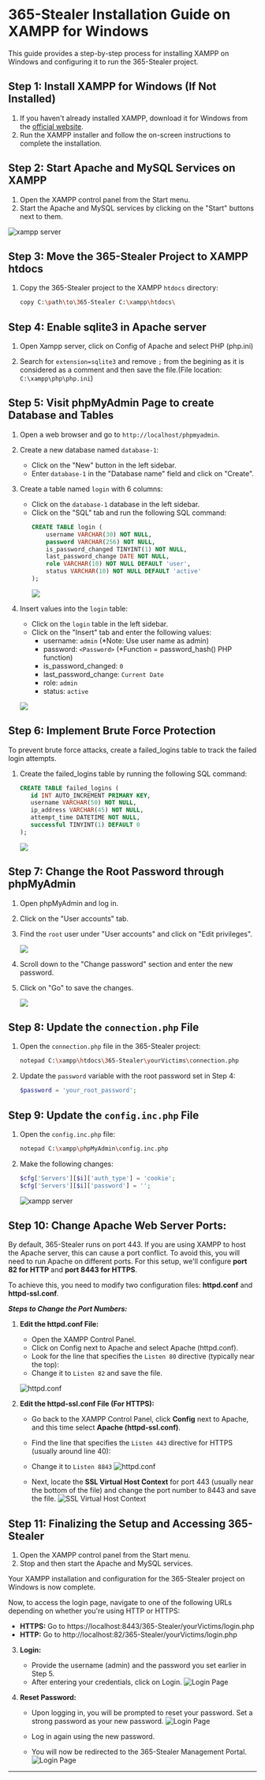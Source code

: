 # 365-Stealer Installation Guide on XAMPP for Windows

This guide provides a step-by-step process for installing XAMPP on Windows and configuring it to run the 365-Stealer project.

## Step 1: Install XAMPP for Windows (If Not Installed)

1. If you haven't already installed XAMPP, download it for Windows from the [official website](https://www.apachefriends.org/index.html).
2. Run the XAMPP installer and follow the on-screen instructions to complete the installation.

## Step 2: Start Apache and MySQL Services on XAMPP

1. Open the XAMPP control panel from the Start menu.
2. Start the Apache and MySQL services by clicking on the "Start" buttons next to them.

![xampp server](partials/img/xampp.png)

## Step 3: Move the 365-Stealer Project to XAMPP htdocs

1. Copy the 365-Stealer project to the XAMPP `htdocs` directory:
   ```bash
   copy C:\path\to\365-Stealer C:\xampp\htdocs\
   ```
## Step 4: Enable sqlite3 in Apache server

1. Open Xampp server, click on Config of Apache and select PHP (php.ini)

2. Search for `extension=sqlite3` and remove `;` from the begining as it is considered as a comment and then save the file.(File location: `C:\xampp\php\php.ini`)

## Step 5: Visit phpMyAdmin Page to create Database and Tables

1. Open a web browser and go to `http://localhost/phpmyadmin`.
2. Create a new database named `database-1`:
   - Click on the "New" button in the left sidebar.
   - Enter `database-1` in the "Database name" field and click on "Create".
3. Create a table named `login` with 6 columns:
   - Click on the `database-1` database in the left sidebar.
   - Click on the "SQL" tab and run the following SQL command:
     ```sql
     CREATE TABLE login (
         username VARCHAR(30) NOT NULL,
         password VARCHAR(256) NOT NULL,
         is_password_changed TINYINT(1) NOT NULL,
         last_password_change DATE NOT NULL,
         role VARCHAR(10) NOT NULL DEFAULT 'user',
         status VARCHAR(10) NOT NULL DEFAULT 'active'
     );
     ```
     ![](partials/img/Login_Structure.png)
4. Insert values into the `login` table:

   - Click on the `login` table in the left sidebar.
   - Click on the "Insert" tab and enter the following values:
     - username: `admin` (\*Note: Use user name as admin)
     - password: `<Password>` (\*Function = password_hash() PHP function)
     - is_password_changed: `0`
     - last_password_change: `Current Date`
     - role: `admin`
     - status: `active`

   ![](partials/img/column.png)

## Step 6: Implement Brute Force Protection

To prevent brute force attacks, create a failed_logins table to track the failed login attempts.

1. Create the failed_logins table by running the following SQL command:

   ```sql
   CREATE TABLE failed_logins (
      id INT AUTO_INCREMENT PRIMARY KEY,
      username VARCHAR(50) NOT NULL,
      ip_address VARCHAR(45) NOT NULL,
      attempt_time DATETIME NOT NULL,
      successful TINYINT(1) DEFAULT 0
   );
   ```

   ![](partials/img/failed_logins.png)


## Step 7: Change the Root Password through phpMyAdmin

1. Open phpMyAdmin and log in.

2. Click on the "User accounts" tab.

3. Find the `root` user under "User accounts" and click on "Edit privileges".

   ![](partials/img/rootpassword_setup.png)

4. Scroll down to the "Change password" section and enter the new password.

5. Click on "Go" to save the changes.

   ![](partials/img/rootpassword_setup2.png)

## Step 8: Update the `connection.php` File

1. Open the `connection.php` file in the 365-Stealer project:
   ```bash
   notepad C:\xampp\htdocs\365-Stealer\yourVictims\connection.php
   ```
2. Update the `password` variable with the root password set in Step 4:
   ```php
   $password = 'your_root_password';
   ```

## Step 9: Update the `config.inc.php` File

1. Open the `config.inc.php` file:
   ```bash
   notepad C:\xampp\phpMyAdmin\config.inc.php
   ```
2. Make the following changes:
   ```php
   $cfg['Servers'][$i]['auth_type'] = 'cookie';
   $cfg['Servers'][$i]['password'] = '';
   ```
   ![xampp server](partials/img/config.inc.png)

## Step 10: Change Apache Web Server Ports:

By default, 365-Stealer runs on port 443. If you are using XAMPP to host the Apache server, this can cause a port conflict. To avoid this, you will need to run Apache on different ports. For this setup, we'll configure **port 82 for HTTP** and **port 8443 for HTTPS**.

To achieve this, you need to modify two configuration files: **httpd.conf** and **httpd-ssl.conf**.

***Steps to Change the Port Numbers:***

1. **Edit the httpd.conf File:**

    - Open the XAMPP Control Panel.
    - Click on Config next to Apache and select Apache (httpd.conf).
    - Look for the line that specifies the `Listen 80` directive (typically near the top):
    - Change it to `Listen 82` and save the file.

    ![httpd.conf](partials/img/httpd.conf-Image.png)

2. **Edit the httpd-ssl.conf File (For HTTPS):**

    - Go back to the XAMPP Control Panel, click **Config** next to Apache, and this time select **Apache (httpd-ssl.conf)**.
    - Find the line that specifies the `Listen 443` directive for HTTPS (usually around line 40):
    - Change it to `Listen 8843`
    ![httpd.conf](partials/img/httpd-ssl.conf-Image.png)
    
    - Next, locate the **SSL Virtual Host Context** for port 443 (usually near the bottom of the file) and change the port number to 8443 and save the file.
   ![SSL Virtual Host Context](partials/img/SSL_Virtual_Host_context.png)


## Step 11: Finalizing the Setup and Accessing 365-Stealer

1. Open the XAMPP control panel from the Start menu.
2. Stop and then start the Apache and MySQL services.

Your XAMPP installation and configuration for the 365-Stealer project on Windows is now complete.

Now, to access the login page, navigate to one of the following URLs depending on whether you're using HTTP or HTTPS:

   - **HTTPS:** Go to https://localhost:8443/365-Stealer/yourVictims/login.php
   - **HTTP:** Go to http://localhost:82/365-Stealer/yourVictims/login.php

3. **Login:**
   - Provide the username (admin) and the password you set earlier in Step 5.
   - After entering your credentials, click on Login.
   ![Login Page](partials/img/login_page.png)


4. **Reset Password:**
   - Upon logging in, you will be prompted to reset your password. Set a strong password as your new password.
   ![Login Page](partials/img/change_password.png)
   - Log in again using the new password.

   - You will now be redirected to the 365-Stealer Management Portal.
   ![Login Page](partials/img/365-Stetaler-home-page.png)

---
